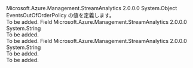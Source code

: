 <Type Name="EventsOutOfOrderPolicy" FullName="Microsoft.Azure.Management.StreamAnalytics.Models.EventsOutOfOrderPolicy">
  <TypeSignature Language="C#" Value="public static class EventsOutOfOrderPolicy" />
  <TypeSignature Language="ILAsm" Value=".class public auto ansi abstract sealed beforefieldinit EventsOutOfOrderPolicy extends System.Object" />
  <TypeSignature Language="DocId" Value="T:Microsoft.Azure.Management.StreamAnalytics.Models.EventsOutOfOrderPolicy" />
  <TypeSignature Language="VB.NET" Value="Public Class EventsOutOfOrderPolicy" />
  <TypeSignature Language="F#" Value="type EventsOutOfOrderPolicy = class" />
  <AssemblyInfo>
    <AssemblyName>Microsoft.Azure.Management.StreamAnalytics</AssemblyName>
    <AssemblyVersion>2.0.0.0</AssemblyVersion>
  </AssemblyInfo>
  <Base>
    <BaseTypeName>System.Object</BaseTypeName>
  </Base>
  <Interfaces />
  <Docs>
    <summary>
            EventsOutOfOrderPolicy の値を定義します。
            </summary>
    <remarks>To be added.</remarks>
  </Docs>
  <Members>
    <Member MemberName="Adjust">
      <MemberSignature Language="C#" Value="public const string Adjust;" />
      <MemberSignature Language="ILAsm" Value=".field public static literal string Adjust" />
      <MemberSignature Language="DocId" Value="F:Microsoft.Azure.Management.StreamAnalytics.Models.EventsOutOfOrderPolicy.Adjust" />
      <MemberSignature Language="VB.NET" Value="Public Const Adjust As String " />
      <MemberSignature Language="F#" Value="val mutable Adjust : string" Usage="Microsoft.Azure.Management.StreamAnalytics.Models.EventsOutOfOrderPolicy.Adjust" />
      <MemberType>Field</MemberType>
      <AssemblyInfo>
        <AssemblyName>Microsoft.Azure.Management.StreamAnalytics</AssemblyName>
        <AssemblyVersion>2.0.0.0</AssemblyVersion>
      </AssemblyInfo>
      <ReturnValue>
        <ReturnType>System.String</ReturnType>
      </ReturnValue>
      <Docs>
        <summary>To be added.</summary>
        <remarks>To be added.</remarks>
      </Docs>
    </Member>
    <Member MemberName="Drop">
      <MemberSignature Language="C#" Value="public const string Drop;" />
      <MemberSignature Language="ILAsm" Value=".field public static literal string Drop" />
      <MemberSignature Language="DocId" Value="F:Microsoft.Azure.Management.StreamAnalytics.Models.EventsOutOfOrderPolicy.Drop" />
      <MemberSignature Language="VB.NET" Value="Public Const Drop As String " />
      <MemberSignature Language="F#" Value="val mutable Drop : string" Usage="Microsoft.Azure.Management.StreamAnalytics.Models.EventsOutOfOrderPolicy.Drop" />
      <MemberType>Field</MemberType>
      <AssemblyInfo>
        <AssemblyName>Microsoft.Azure.Management.StreamAnalytics</AssemblyName>
        <AssemblyVersion>2.0.0.0</AssemblyVersion>
      </AssemblyInfo>
      <ReturnValue>
        <ReturnType>System.String</ReturnType>
      </ReturnValue>
      <Docs>
        <summary>To be added.</summary>
        <remarks>To be added.</remarks>
      </Docs>
    </Member>
  </Members>
</Type>